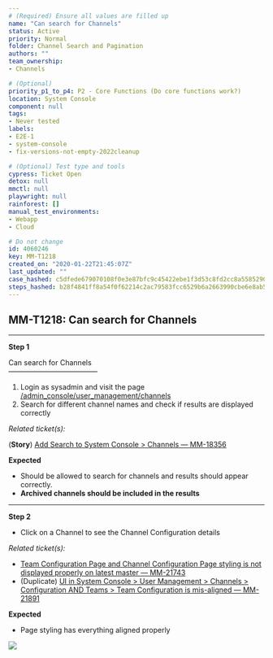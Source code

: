 ```yaml
---
# (Required) Ensure all values are filled up
name: "Can search for Channels"
status: Active
priority: Normal
folder: Channel Search and Pagination
authors: ""
team_ownership: 
- Channels

# (Optional)
priority_p1_to_p4: P2 - Core Functions (Do core functions work?)
location: System Console
component: null
tags: 
- Never tested
labels: 
- E2E-1
- system-console
- fix-versions-not-empty-2022cleanup

# (Optional) Test type and tools
cypress: Ticket Open
detox: null
mmctl: null
playwright: null
rainforest: []
manual_test_environments: 
- Webapp
- Cloud

# Do not change
id: 4060246
key: MM-T1218
created_on: "2020-01-22T21:45:07Z"
last_updated: ""
case_hashed: c5dfede679070108f0e3e87bfc9c45422ebe1f3d53c8fd2cc8a5585290a9b6a173ef8717bb4209a2bd4636a46b243749
steps_hashed: b28f4841ff8a54f0f62214c2ac79583fcc6529b6a2663990cbe6e8ab5796d6a5499925734213552294e76af4eca82e83
---
```


<!-- (Auto-generated) Based on frontmatter's "key" and "name" -->

## MM-T1218: Can search for Channels

---

**Step 1**

Can search for Channels\
–––––––––––––––––––––––––

1. Login as sysadmin and visit the page\
   [/admin\_console/user\_management/channels](https://postgres.test.mattermost.com/admin_console/user_management/channels/)
2. Search for different channel names and check if results are displayed correctly

_Related ticket(s):_

(**Story**) [Add Search to System Console > Channels — MM-18356](https://mattermost.atlassian.net/browse/MM-18356)

**Expected**

- Should be allowed to search for channels and results should appear correctly.
- **Archived channels should be included in the results**

---

**Step 2**

- Click on a Channel to see the Channel Configuration details

_Related ticket(s):_

- [Team Configuration Page and Channel Configuration Page styling is not displayed properly on latest master — MM-21743](https://mattermost.atlassian.net/browse/MM-21743)
- (Duplicate) [UI in System Console > User Management > Channels > Configuration AND Teams > Team Configuration is mis-aligned — MM-21891](https://mattermost.atlassian.net/browse/MM-21891)

**Expected**

- Page styling has everything aligned properly

![](https://smartbear-tm4j-prod-us-west-2-attachment-rich-text.s3.us-west-2.amazonaws.com/embedded-f3277290f945470c4add5d21ef3dc7ca7b74388fc7152bfb6b99ae58c66a95a8-1582900340375-2020-02-28_09-29-22.png)
